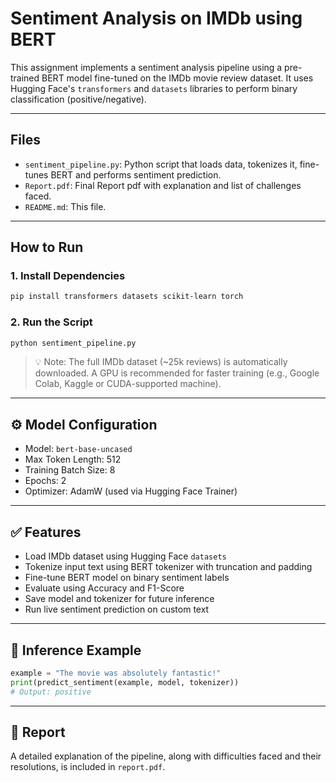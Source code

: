 # Sentiment Analysis on IMDb using BERT

This assignment implements a sentiment analysis pipeline using a pre-trained BERT model fine-tuned on the IMDb movie review dataset. It uses Hugging Face's `transformers` and `datasets` libraries to perform binary classification (positive/negative).

---

## Files

- `sentiment_pipeline.py`: Python script that loads data, tokenizes it, fine-tunes BERT and performs sentiment prediction.
- `Report.pdf`: Final Report pdf with explanation and list of challenges faced.
- `README.md`: This file.

---

## How to Run

### 1. Install Dependencies

```bash
pip install transformers datasets scikit-learn torch
```

### 2. Run the Script

```bash
python sentiment_pipeline.py
```

> 💡 Note: The full IMDb dataset (~25k reviews) is automatically downloaded. A GPU is recommended for faster training (e.g., Google Colab, Kaggle or CUDA-supported machine).

---

## ⚙️ Model Configuration

- Model: `bert-base-uncased`
- Max Token Length: 512
- Training Batch Size: 8
- Epochs: 2
- Optimizer: AdamW (used via Hugging Face Trainer)

---

## ✅ Features

- Load IMDb dataset using Hugging Face `datasets`
- Tokenize input text using BERT tokenizer with truncation and padding
- Fine-tune BERT model on binary sentiment labels
- Evaluate using Accuracy and F1-Score
- Save model and tokenizer for future inference
- Run live sentiment prediction on custom text

---

## 🧠 Inference Example

```python
example = "The movie was absolutely fantastic!"
print(predict_sentiment(example, model, tokenizer))
# Output: positive
```

---

## 📘 Report

A detailed explanation of the pipeline, along with difficulties faced and their resolutions, is included in `report.pdf`.
